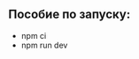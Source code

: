 ## Пособие по запуску:

- npm ci
- npm run dev

<!--
    Что сделать:
    + 1 авторизация  (сделана авторизация для обычного юзера и админа, нужно сделать возможность регистрации админа)
    + 2 связь юзера с доской, возможность добавить юзера к доске
    + 3 возможность админа создавать рабочих
    + 4 доска (группа людей связана с ней)
    5 задачи для колонок (приоритет у задачи, статус выполнения)
    6 разбивка большой задачи на подзадачи (в призме это разделы, такси и подтаски)
 -->
